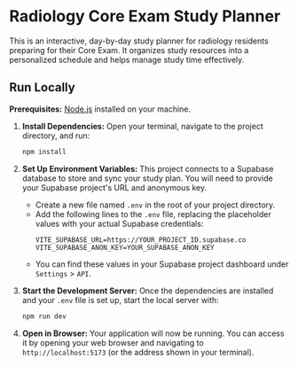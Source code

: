 # Radiology Core Exam Study Planner

This is an interactive, day-by-day study planner for radiology residents preparing for their Core Exam. It organizes study resources into a personalized schedule and helps manage study time effectively.

## Run Locally

**Prerequisites:** [Node.js](https://nodejs.org/) installed on your machine.

1.  **Install Dependencies:**
    Open your terminal, navigate to the project directory, and run:
    ```bash
    npm install
    ```

2.  **Set Up Environment Variables:**
    This project connects to a Supabase database to store and sync your study plan. You will need to provide your Supabase project's URL and anonymous key.

    *   Create a new file named `.env` in the root of your project directory.
    *   Add the following lines to the `.env` file, replacing the placeholder values with your actual Supabase credentials:
        ```
        VITE_SUPABASE_URL=https://YOUR_PROJECT_ID.supabase.co
        VITE_SUPABASE_ANON_KEY=YOUR_SUPABASE_ANON_KEY
        ```
    *   You can find these values in your Supabase project dashboard under `Settings` > `API`.

3.  **Start the Development Server:**
    Once the dependencies are installed and your `.env` file is set up, start the local server with:
    ```bash
    npm run dev
    ```

4.  **Open in Browser:**
    Your application will now be running. You can access it by opening your web browser and navigating to `http://localhost:5173` (or the address shown in your terminal).